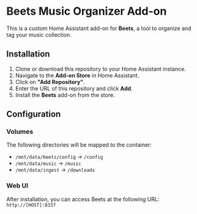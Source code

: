 # Beets Music Organizer Add-on

This is a custom Home Assistant add-on for **Beets**, a tool to organize and tag your music collection.

## Installation

1. Clone or download this repository to your Home Assistant instance.
2. Navigate to the **Add-on Store** in Home Assistant.
3. Click on **"Add Repository"**.
4. Enter the URL of this repository and click **Add**.
5. Install the **Beets** add-on from the store.

## Configuration

### Volumes
The following directories will be mapped to the container:

- `/mnt/data/beets/config` → `/config`
- `/mnt/data/music` → `/music`
- `/mnt/data/ingest` → `/downloads`

### Web UI
After installation, you can access Beets at the following URL:  
`http://[HOST]:8337`
